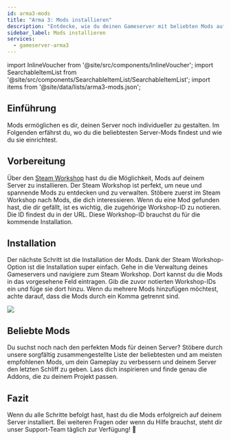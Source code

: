 ```yaml
---
id: arma3-mods
title: "Arma 3: Mods installieren"
description: "Entdecke, wie du deinen Gameserver mit beliebten Mods aufpeppen und das Gameplay individuell anpassen kannst → Jetzt mehr erfahren"
sidebar_label: Mods installieren
services:
  - gameserver-arma3
---
```


import InlineVoucher from '@site/src/components/InlineVoucher';
import SearchableItemList from '@site/src/components/SearchableItemList/SearchableItemList';
import items from '@site/data/lists/arma3-mods.json';


## Einführung

Mods ermöglichen es dir, deinen Server noch individueller zu gestalten. Im Folgenden erfährst du, wo du die beliebtesten Server-Mods findest und wie du sie einrichtest.

<InlineVoucher />

## Vorbereitung

Über den [Steam Workshop](https://steamcommunity.com/app/107410/workshop/) hast du die Möglichkeit, Mods auf deinem Server zu installieren. Der Steam Workshop ist perfekt, um neue und spannende Mods zu entdecken und zu verwalten. Stöbere zuerst im Steam Workshop nach Mods, die dich interessieren. Wenn du eine Mod gefunden hast, die dir gefällt, ist es wichtig, die zugehörige Workshop-ID zu notieren. Die ID findest du in der URL. Diese Workshop-ID brauchst du für die kommende Installation.



## Installation

Der nächste Schritt ist die Installation der Mods. Dank der Steam Workshop-Option ist die Installation super einfach. Gehe in die Verwaltung deines Gameservers und navigiere zum Steam Workshop. Dort kannst du die Mods in das vorgesehene Feld eintragen. Gib die zuvor notierten Workshop-IDs ein und füge sie dort hinzu. Wenn du mehrere Mods hinzufügen möchtest, achte darauf, dass die Mods durch ein Komma getrennt sind.

![](https://screensaver01.zap-hosting.com/index.php/s/j8ki4CQ6MALAgcX/preview)



## Beliebte Mods

Du suchst noch nach den perfekten Mods für deinen Server? Stöbere durch unsere sorgfältig zusammengestellte Liste der beliebtesten und am meisten empfohlenen Mods, um dein Gameplay zu verbessern und deinem Server den letzten Schliff zu geben. Lass dich inspirieren und finde genau die Addons, die zu deinem Projekt passen.

<SearchableItemList items={items} />



## Fazit

Wenn du alle Schritte befolgt hast, hast du die Mods erfolgreich auf deinem Server installiert. Bei weiteren Fragen oder wenn du Hilfe brauchst, steht dir unser Support-Team täglich zur Verfügung! 🙂

<InlineVoucher />